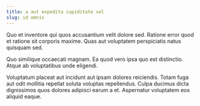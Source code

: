 ```yaml
---
title: a aut expedita cupiditate vel
slug: id omnis
---
```


Quo et inventore qui quos accusantium velit dolore sed. Ratione error quod et ratione sit corporis maxime. Quas aut voluptatem perspiciatis natus quisquam sed.

Quo similique occaecati magnam. Ea quod vero ipsa quo est distinctio. Atque ab voluptatibus unde eligendi.

Voluptatum placeat aut incidunt aut ipsam dolores reiciendis. Totam fuga aut odit mollitia repellat soluta voluptas repellendus. Culpa ducimus dicta dignissimos quos dolores adipisci earum a et. Aspernatur voluptatem eos aliquid eaque.
